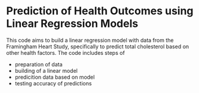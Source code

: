 # Prediction of Health Outcomes using Linear Regression Models 

This code aims to build a linear regression model with data from the Framingham Heart Study, specifically to predict total cholesterol based on other health factors. 
The code includes steps of 
* preparation of data
* building of a linear model
* predicition data based on model
* testing accuracy of predictions
